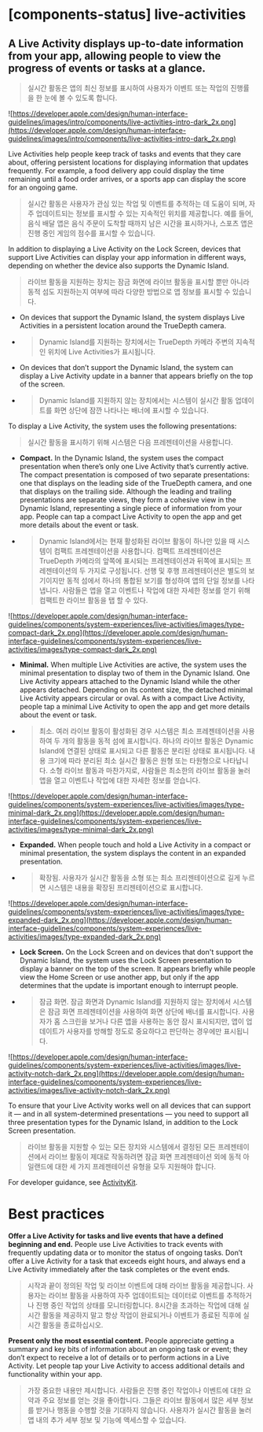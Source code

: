 # **[components-status] live-activities**

## A Live Activity displays up-to-date information from your app, allowing people to view the progress of events or tasks at a glance.
> 실시간 활동은 앱의 최신 정보를 표시하여 사용자가 이벤트 또는 작업의 진행률을 한 눈에 볼 수 있도록 합니다.
>




![https://developer.apple.com/design/human-interface-guidelines/images/intro/components/live-activities-intro-dark_2x.png](https://developer.apple.com/design/human-interface-guidelines/images/intro/components/live-activities-intro-dark_2x.png)

Live Activities help people keep track of tasks and events that they care about, offering persistent locations for displaying information that updates frequently. For example, a food delivery app could display the time remaining until a food order arrives, or a sports app can display the score for an ongoing game.
> 실시간 활동은 사용자가 관심 있는 작업 및 이벤트를 추적하는 데 도움이 되며, 자주 업데이트되는 정보를 표시할 수 있는 지속적인 위치를 제공합니다. 예를 들어, 음식 배달 앱은 음식 주문이 도착할 때까지 남은 시간을 표시하거나, 스포츠 앱은 진행 중인 게임의 점수를 표시할 수 있습니다.
>




In addition to displaying a Live Activity on the Lock Screen, devices that support Live Activities can display your app information in different ways, depending on whether the device also supports the Dynamic Island.
> 라이브 활동을 지원하는 장치는 잠금 화면에 라이브 활동을 표시할 뿐만 아니라 동적 섬도 지원하는지 여부에 따라 다양한 방법으로 앱 정보를 표시할 수 있습니다.
>




- On devices that support the Dynamic Island, the system displays Live Activities in a persistent location around the TrueDepth camera.
- >  Dynamic Island를 지원하는 장치에서는 TrueDepth 카메라 주변의 지속적인 위치에 Live Activities가 표시됩니다.

- On devices that don’t support the Dynamic Island, the system can display a Live Activity update in a banner that appears briefly on the top of the screen.
- >  Dynamic Island를 지원하지 않는 장치에서는 시스템이 실시간 활동 업데이트를 화면 상단에 잠깐 나타나는 배너에 표시할 수 있습니다.


To display a Live Activity, the system uses the following presentations:
> 실시간 활동을 표시하기 위해 시스템은 다음 프레젠테이션을 사용합니다.
>




- **Compact.** In the Dynamic Island, the system uses the compact presentation when there’s only one Live Activity that’s currently active. The compact presentation is composed of two separate presentations: one that displays on the leading side of the TrueDepth camera, and one that displays on the trailing side. Although the leading and trailing presentations are separate views, they form a cohesive view in the Dynamic Island, representing a single piece of information from your app. People can tap a compact Live Activity to open the app and get more details about the event or task.
- >  Dynamic Island에서는 현재 활성화된 라이브 활동이 하나만 있을 때 시스템이 컴팩트 프레젠테이션을 사용합니다. 컴팩트 프레젠테이션은 TrueDepth 카메라의 앞쪽에 표시되는 프레젠테이션과 뒤쪽에 표시되는 프레젠테이션의 두 가지로 구성됩니다. 선행 및 후행 프레젠테이션은 별도의 보기이지만 동적 섬에서 하나의 통합된 보기를 형성하여 앱의 단일 정보를 나타냅니다. 사람들은 앱을 열고 이벤트나 작업에 대한 자세한 정보를 얻기 위해 컴팩트한 라이브 활동을 탭 할 수 있다.


![https://developer.apple.com/design/human-interface-guidelines/components/system-experiences/live-activities/images/type-compact-dark_2x.png](https://developer.apple.com/design/human-interface-guidelines/components/system-experiences/live-activities/images/type-compact-dark_2x.png)

- **Minimal.** When multiple Live Activities are active, the system uses the minimal presentation to display two of them in the Dynamic Island. One Live Activity appears attached to the Dynamic Island while the other appears detached. Depending on its content size, the detached minimal Live Activity appears circular or oval. As with a compact Live Activity, people tap a minimal Live Activity to open the app and get more details about the event or task.
- >  최소. 여러 라이브 활동이 활성화된 경우 시스템은 최소 프레젠테이션을 사용하여 두 개의 활동을 동적 섬에 표시합니다. 하나의 라이브 활동은 Dynamic Island에 연결된 상태로 표시되고 다른 활동은 분리된 상태로 표시됩니다. 내용 크기에 따라 분리된 최소 실시간 활동은 원형 또는 타원형으로 나타납니다. 소형 라이브 활동과 마찬가지로, 사람들은 최소한의 라이브 활동을 눌러 앱을 열고 이벤트나 작업에 대한 자세한 정보를 얻습니다.


![https://developer.apple.com/design/human-interface-guidelines/components/system-experiences/live-activities/images/type-minimal-dark_2x.png](https://developer.apple.com/design/human-interface-guidelines/components/system-experiences/live-activities/images/type-minimal-dark_2x.png)

- **Expanded.** When people touch and hold a Live Activity in a compact or minimal presentation, the system displays the content in an expanded presentation.
- >  확장됨. 사용자가 실시간 활동을 소형 또는 최소 프리젠테이션으로 길게 누르면 시스템은 내용을 확장된 프리젠테이션으로 표시합니다.


![https://developer.apple.com/design/human-interface-guidelines/components/system-experiences/live-activities/images/type-expanded-dark_2x.png](https://developer.apple.com/design/human-interface-guidelines/components/system-experiences/live-activities/images/type-expanded-dark_2x.png)

- **Lock Screen.** On the Lock Screen and on devices that don't support the Dynamic Island, the system uses the Lock Screen presentation to display a banner on the top of the screen. It appears briefly while people view the Home Screen or use another app, but only if the app determines that the update is important enough to interrupt people.
- >  잠금 화면. 잠금 화면과 Dynamic Island를 지원하지 않는 장치에서 시스템은 잠금 화면 프레젠테이션을 사용하여 화면 상단에 배너를 표시합니다. 사용자가 홈 스크린을 보거나 다른 앱을 사용하는 동안 잠시 표시되지만, 앱이 업데이트가 사용자를 방해할 정도로 중요하다고 판단하는 경우에만 표시됩니다.


![https://developer.apple.com/design/human-interface-guidelines/components/system-experiences/live-activities/images/live-activity-notch-dark_2x.png](https://developer.apple.com/design/human-interface-guidelines/components/system-experiences/live-activities/images/live-activity-notch-dark_2x.png)

To ensure that your Live Activity works well on all devices that can support it — and in all system-determined presentations — you need to support all three presentation types for the Dynamic Island, in addition to the Lock Screen presentation.
> 라이브 활동을 지원할 수 있는 모든 장치와 시스템에서 결정된 모든 프레젠테이션에서 라이브 활동이 제대로 작동하려면 잠금 화면 프레젠테이션 외에 동적 아일랜드에 대한 세 가지 프레젠테이션 유형을 모두 지원해야 합니다.
>




For developer guidance, see [ActivityKit](https://developer.apple.com/documentation/activitykit).

# **Best practices**

**Offer a Live Activity for tasks and live events that have a defined beginning and end.** People use Live Activities to track events with frequently updating data or to monitor the status of ongoing tasks. Don’t offer a Live Activity for a task that exceeds eight hours, and always end a Live Activity immediately after the task completes or the event ends.
> 시작과 끝이 정의된 작업 및 라이브 이벤트에 대해 라이브 활동을 제공합니다. 사용자는 라이브 활동을 사용하여 자주 업데이트되는 데이터로 이벤트를 추적하거나 진행 중인 작업의 상태를 모니터링합니다. 8시간을 초과하는 작업에 대해 실시간 활동을 제공하지 말고 항상 작업이 완료되거나 이벤트가 종료된 직후에 실시간 활동을 종료하십시오.
>




**Present only the most essential content.** People appreciate getting a summary and key bits of information about an ongoing task or event; they don’t expect to receive a lot of details or to perform actions in a Live Activity. Let people tap your Live Activity to access additional details and functionality within your app.
> 가장 중요한 내용만 제시합니다. 사람들은 진행 중인 작업이나 이벤트에 대한 요약과 주요 정보를 얻는 것을 좋아합니다. 그들은 라이브 활동에서 많은 세부 정보를 받거나 행동을 수행할 것을 기대하지 않습니다. 사용자가 실시간 활동을 눌러 앱 내의 추가 세부 정보 및 기능에 액세스할 수 있습니다.
>




